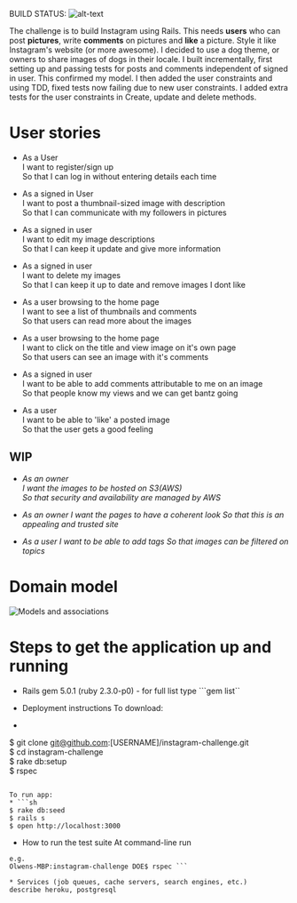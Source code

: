 
 BUILD STATUS: ![alt-text](https://travis-ci.org/olwend/instagram-challenge.svg?branch=master)

The challenge is to build Instagram using Rails.
This needs **users** who can post **pictures**, write **comments** on pictures and **like** a picture. Style it like Instagram's website (or more awesome).
I decided to use a dog theme, or owners to share images of dogs in their locale. I built incrementally, first setting up and passing tests for posts and comments independent of signed in user. This confirmed my model. I then added the user constraints and using TDD, fixed tests now failing due to new user constraints. I added extra tests for the user constraints in Create, update and delete methods.

User stories
============
* As a User  
I want to register/sign up   
So that I can log in without entering details each time  

* As a signed in User  
I want to post a thumbnail-sized image with description  
So that I can communicate with my followers in pictures  

* As a signed in user  
I want to edit my image descriptions  
So that I can keep it update and give more information     

* As a signed in user  
I want to delete my images  
So that I can keep it up to date and remove images I dont like   

* As a user browsing to the home page  
I want to see a list of thumbnails and comments  
So that users can read more about the images  

* As a user browsing to the home page  
I want to click on the title and view image on it's own page  
So that users can see an image with it's comments  

* As a signed in user  
I want to be able to add comments attributable to me on an image  
So that people know my views and we can get bantz going  

* As a user  
I want to be able to 'like' a posted image  
So that the user gets a good feeling  

WIP
---
* _As an owner  
I want the images to be hosted on S3(AWS)  
So that security and availability are managed by AWS_  

* _As an owner
I want the pages to have a coherent look
So that this is an appealing and trusted site_

* _As a user
I want to be able to add tags
So that images can be filtered on topics_

Domain model
============
![Models and associations](https://github.com/olwend/instagram-challenge/blob/master/gram_models.jpg)

Steps to get the application up and running
=============================================

* Rails gem 5.0.1 (ruby 2.3.0-p0) - for full list type ```gem list``

* Deployment instructions
To download:
* ```sh
$ git clone git@github.com:[USERNAME]/instagram-challenge.git  
$ cd instagram-challenge  
$ rake db:setup  
$ rspec  
```

To run app:
* ```sh
$ rake db:seed
$ rails s
$ open http://localhost:3000
```

* How to run the test suite
At command-line run
```rspec
e.g.
Olwens-MBP:instagram-challenge DOE$ rspec ```

* Services (job queues, cache servers, search engines, etc.)
describe heroku, postgresql
